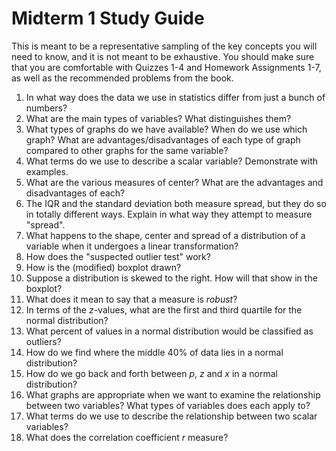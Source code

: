 # Midterm 1 Study Guide

This is meant to be a representative sampling of the key concepts you will need to know, and it is not meant to be exhaustive. You should make sure that you are comfortable with Quizzes 1-4 and Homework Assignments 1-7, as well as the recommended problems from the book.

1. In what way does the data we use in statistics differ from just a bunch of numbers?
2. What are the main types of variables? What distinguishes them?
3. What types of graphs do we have available? When do we use which graph? What are advantages/disadvantages of each type of graph compared to other graphs for the same variable?
4. What terms do we use to describe a scalar variable? Demonstrate with examples.
5. What are the various measures of center? What are the advantages and disadvantages of each?
6. The IQR and the standard deviation both measure spread, but they do so in totally different ways. Explain in what way they attempt to measure "spread".
7. What happens to the shape, center and spread of a distribution of a variable when it undergoes a linear transformation?
8. How does the "suspected outlier test" work?
9. How is the (modified) boxplot drawn?
10. Suppose a distribution is skewed to the right. How will that show in the boxplot?
11. What does it mean to say that a measure is *robust*?
12. In terms of the $z$-values, what are the first and third quartile for the normal distribution?
13. What percent of values in a normal distribution would be classified as outliers?
14. How do we find where the middle 40% of data lies in a normal distribution?
15. How do we go back and forth between $p$, $z$ and $x$ in a normal distribution?
16. What graphs are appropriate when we want to examine the relationship between two variables? What types of variables does each apply to?
17. What terms do we use to describe the relationship between two scalar variables?
18. What does the correlation coefficient $r$ measure?
